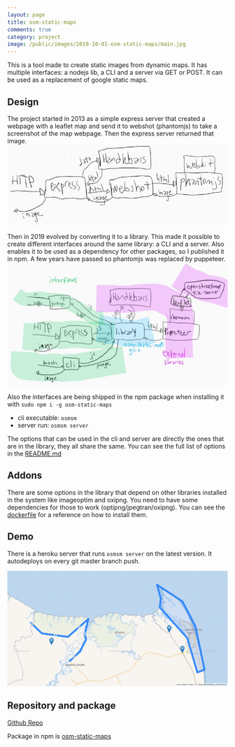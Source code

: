 ```yaml
---
layout: page
title: osm-static-maps
comments: true
category: project
image: /public/images/2019-10-01-osm-static-maps/main.jpg
---
```


This is a tool made to create static images from dynamic maps. It has multiple interfaces: a nodejs lib, a CLI and a server via GET or POST. It can be used as a replacement of google static maps.

## Design

The project started in 2013 as a simple express server that created a webpage with a leaflet map and send it to webshot (phantomjs) to take a screenshot of the map webpage. Then the express server returned that image.
![flow 1](/public/images/2019-10-01-osm-static-maps/flow-1.jpg)

Then in 2019 evolved by converting it to a library. This made it possible to create different interfaces around the same library: a CLI and a server. Also enables it to be used as a dependency for other packages, so I published it in npm. A few years have passed so phantomjs was replaced by puppeteer.
![flow 2](/public/images/2019-10-01-osm-static-maps/flow-2.jpg)

Also the interfaces are being shipped in the npm package when installing it with `sudo npm i -g osm-static-maps`

 - cli executable: `osmsm`
 - server run: `osmsm server`

The options that can be used in the cli and server are directly the ones that are in the library, they all share the same. You can see the full list of options in the [README.md](https://github.com/jperelli/osm-static-maps#api-reference)

## Addons

There are some options in the library that depend on other libraries installed in the system like imageoptim and oxipng. You need to have some dependencies for those to work (optipng/jpegtran/oxipng). You can see the [dockerfile](https://github.com/jperelli/osm-static-maps/blob/master/Dockerfile) for a reference on how to install them.

## Demo

There is a heroku server that runs `osmsm server` on the latest version. It autodeploys on every git master branch push.

[![San Clemente demo](/public/images/2019-10-01-osm-static-maps/main.jpg)](http://osm-static-maps.herokuapp.com/?height=630&width=1200&arrows=true&vectorserverUrl=https://tiles.cualbondi.com.ar/styles/osm-bright/style.json&geojson={"type":"FeatureCollection","features":[{"type":"Feature","properties":{},"geometry":{"type":"Polygon","coordinates":[[[-56.69889450073242,-36.4139611380895],[-56.71606063842773,-36.34831486064301],[-56.73992156982421,-36.3111137664176],[-56.78764343261719,-36.28565743639243],[-56.780433654785156,-36.30668717537415],[-56.78266525268554,-36.319689571410905],[-56.730995178222656,-36.366148488398295],[-56.712112426757805,-36.41810535807877],[-56.69889450073242,-36.4139611380895]]]}},{"type":"Feature","properties":{},"geometry":{"type":"Point","coordinates":[-56.739234924316406,-36.38922936340127]}},{"type":"Feature","properties":{},"geometry":{"type":"Point","coordinates":[-56.76412582397461,-36.35813077373459]}},{"type":"Feature","properties":{},"geometry":{"type":"Point","coordinates":[-56.98402404785156,-36.37706783983681]}},{"type":"Feature","properties":{},"geometry":{"type":"LineString","coordinates":[[-57.02384948730469,-36.34306076488325],[-57.002906799316406,-36.359374956015856],[-56.95415496826171,-36.36462795081728],[-56.916046142578125,-36.33752975478557],[-56.92256927490234,-36.35965143826625],[-56.920509338378906,-36.36877480150696],[-56.93183898925781,-36.386741933771155],[-56.95037841796874,-36.4008363160513]]}}]})

## Repository and package

[Github Repo](https://github.com/jperelli/osm-static-maps)

Package in npm is [osm-static-maps](https://www.npmjs.com/package/osm-static-maps)
